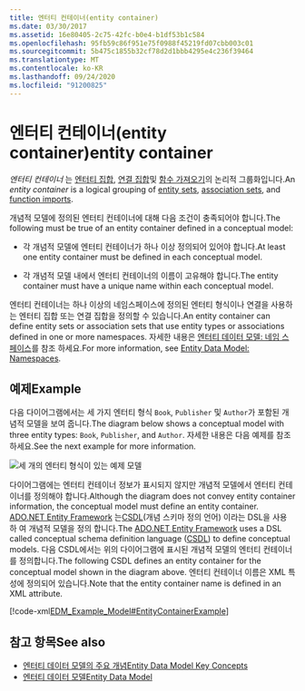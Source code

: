 ```yaml
---
title: 엔터티 컨테이너(entity container)
ms.date: 03/30/2017
ms.assetid: 16e80405-2c75-42fc-b0e4-b1df53b1c584
ms.openlocfilehash: 95fb59c86f951e75f0988f45219fd07cbb003c01
ms.sourcegitcommit: 5b475c1855b32cf78d2d1bbb4295e4c236f39464
ms.translationtype: MT
ms.contentlocale: ko-KR
ms.lasthandoff: 09/24/2020
ms.locfileid: "91200825"
---
```

# <a name="entity-container"></a><span data-ttu-id="e4f5b-102">엔터티 컨테이너(entity container)</span><span class="sxs-lookup"><span data-stu-id="e4f5b-102">entity container</span></span>

<span data-ttu-id="e4f5b-103">*엔터티 컨테이너* 는 [엔터티 집합](entity-set.md), [연결 집합](association-set.md)및 [함수 가져오기](model-declared-function.md)의 논리적 그룹화입니다.</span><span class="sxs-lookup"><span data-stu-id="e4f5b-103">An *entity container* is a logical grouping of [entity sets](entity-set.md), [association sets](association-set.md), and [function imports](model-declared-function.md).</span></span>  
  
 <span data-ttu-id="e4f5b-104">개념적 모델에 정의된 엔터티 컨테이너에 대해 다음 조건이 충족되어야 합니다.</span><span class="sxs-lookup"><span data-stu-id="e4f5b-104">The following must be true of an entity container defined in a conceptual model:</span></span>  
  
- <span data-ttu-id="e4f5b-105">각 개념적 모델에 엔터티 컨테이너가 하나 이상 정의되어 있어야 합니다.</span><span class="sxs-lookup"><span data-stu-id="e4f5b-105">At least one entity container must be defined in each conceptual model.</span></span>  
  
- <span data-ttu-id="e4f5b-106">각 개념적 모델 내에서 엔터티 컨테이너의 이름이 고유해야 합니다.</span><span class="sxs-lookup"><span data-stu-id="e4f5b-106">The entity container must have a unique name within each conceptual model.</span></span>  
  
 <span data-ttu-id="e4f5b-107">엔터티 컨테이너는 하나 이상의 네임스페이스에 정의된 엔터티 형식이나 연결을 사용하는 엔터티 집합 또는 연결 집합을 정의할 수 있습니다.</span><span class="sxs-lookup"><span data-stu-id="e4f5b-107">An entity container can define entity sets or association sets that use entity types or associations defined in one or more namespaces.</span></span> <span data-ttu-id="e4f5b-108">자세한 내용은 [엔터티 데이터 모델: 네임 스페이스](entity-data-model-namespaces.md)를 참조 하세요.</span><span class="sxs-lookup"><span data-stu-id="e4f5b-108">For more information, see [Entity Data Model: Namespaces](entity-data-model-namespaces.md).</span></span>  
  
## <a name="example"></a><span data-ttu-id="e4f5b-109">예제</span><span class="sxs-lookup"><span data-stu-id="e4f5b-109">Example</span></span>  

 <span data-ttu-id="e4f5b-110">다음 다이어그램에서는 세 가지 엔터티 형식 `Book`, `Publisher` 및 `Author`가 포함된 개념적 모델을 보여 줍니다.</span><span class="sxs-lookup"><span data-stu-id="e4f5b-110">The diagram below shows a conceptual model with three entity types: `Book`, `Publisher`, and `Author`.</span></span>  <span data-ttu-id="e4f5b-111">자세한 내용은 다음 예제를 참조하세요.</span><span class="sxs-lookup"><span data-stu-id="e4f5b-111">See the next example for more information.</span></span>  
  
 ![세 개의 엔터티 형식이 있는 예제 모델](./media/entity-container/example-model-three-entity-types.gif)  
  
 <span data-ttu-id="e4f5b-113">다이어그램에는 엔터티 컨테이너 정보가 표시되지 않지만 개념적 모델에서 엔터티 컨테이너를 정의해야 합니다.</span><span class="sxs-lookup"><span data-stu-id="e4f5b-113">Although the diagram does not convey entity container information, the conceptual model must define an entity container.</span></span> <span data-ttu-id="e4f5b-114">[ADO.NET Entity Framework](./ef/index.md) 는[CSDL](/ef/ef6/modeling/designer/advanced/edmx/csdl-spec)(개념 스키마 정의 언어) 이라는 DSL을 사용 하 여 개념적 모델을 정의 합니다.</span><span class="sxs-lookup"><span data-stu-id="e4f5b-114">The [ADO.NET Entity Framework](./ef/index.md) uses a DSL called conceptual schema definition language ([CSDL](/ef/ef6/modeling/designer/advanced/edmx/csdl-spec)) to define conceptual models.</span></span> <span data-ttu-id="e4f5b-115">다음 CSDL에서는 위의 다이어그램에 표시된 개념적 모델의 엔터티 컨테이너를 정의합니다.</span><span class="sxs-lookup"><span data-stu-id="e4f5b-115">The following CSDL defines an entity container for the conceptual model shown in the diagram above.</span></span> <span data-ttu-id="e4f5b-116">엔터티 컨테이너 이름은 XML 특성에 정의되어 있습니다.</span><span class="sxs-lookup"><span data-stu-id="e4f5b-116">Note that the entity container name is defined in an XML attribute.</span></span>  
  
 [!code-xml[EDM_Example_Model#EntityContainerExample](../../../../samples/snippets/xml/VS_Snippets_Data/edm_example_model/xml/books.edmx#entitycontainerexample)]  
  
## <a name="see-also"></a><span data-ttu-id="e4f5b-117">참고 항목</span><span class="sxs-lookup"><span data-stu-id="e4f5b-117">See also</span></span>

- [<span data-ttu-id="e4f5b-118">엔터티 데이터 모델의 주요 개념</span><span class="sxs-lookup"><span data-stu-id="e4f5b-118">Entity Data Model Key Concepts</span></span>](entity-data-model-key-concepts.md)
- [<span data-ttu-id="e4f5b-119">엔터티 데이터 모델</span><span class="sxs-lookup"><span data-stu-id="e4f5b-119">Entity Data Model</span></span>](entity-data-model.md)
